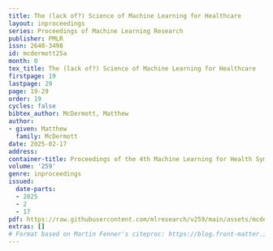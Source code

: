 ```yaml
---
title: The (lack of?) Science of Machine Learning for Healthcare
layout: inproceedings
series: Proceedings of Machine Learning Research
publisher: PMLR
issn: 2640-3498
id: mcdermott25a
month: 0
tex_title: The (lack of?) Science of Machine Learning for Healthcare
firstpage: 19
lastpage: 29
page: 19-29
order: 19
cycles: false
bibtex_author: McDermott, Matthew
author:
- given: Matthew
  family: McDermott
date: 2025-02-17
address:
container-title: Proceedings of the 4th Machine Learning for Health Symposium
volume: '259'
genre: inproceedings
issued:
  date-parts:
  - 2025
  - 2
  - 17
pdf: https://raw.githubusercontent.com/mlresearch/v259/main/assets/mcdermott25a/mcdermott25a.pdf
extras: []
# Format based on Martin Fenner's citeproc: https://blog.front-matter.io/posts/citeproc-yaml-for-bibliographies/
---
```

